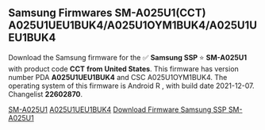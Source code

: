 <h2>Samsung Firmwares SM-A025U1(CCT) A025U1UEU1BUK4/A025U1OYM1BUK4/A025U1UEU1BUK4</h2>
Download the Samsung firmware for the ✅ <strong>Samsung SSP </strong> ⭐ <strong>SM-A025U1</strong> with product code <strong>CCT</strong> <strong> from United States</strong>. This firmware has version number PDA <strong>A025U1UEU1BUK4</strong> and CSC A025U1OYM1BUK4. The operating system of this firmware is Android R , with build date 2021-12-07. Changelist <strong>22602870</strong>.


[SM-A025U1](https://samfirm.shop/samsung/model/SM-A025U1)
[A025U1UEU1BUK4](https://samfirm.shop/samsung/pda/A025U1UEU1BUK4)
[Download Firmware Samsung SSP SM-A025U1](https://samfirm.shop/samsung/firmware/480667)
